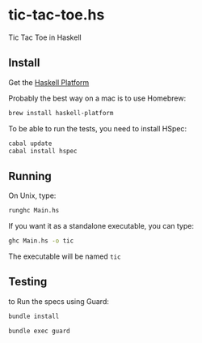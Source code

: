 tic-tac-toe.hs
==============

Tic Tac Toe in Haskell


Install
---

Get the [Haskell Platform](http://www.haskell.org/platform/)

Probably the best way on a mac is to use Homebrew:

```bash
brew install haskell-platform
```

To be able to run the tests, you need to install HSpec:

```bash
cabal update
cabal install hspec
```

Running
---

On Unix, type:

```bash
runghc Main.hs
```


If you want it as a standalone executable, you can type:

```bash
ghc Main.hs -o tic
```

The executable will be named `tic`

Testing
----------

to Run the specs using Guard:

```bash
bundle install

bundle exec guard
```
